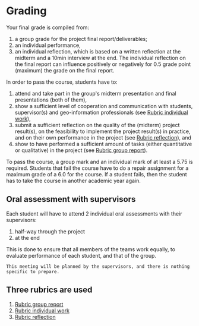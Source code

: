 # Grading

Your final grade is compiled from:

1. a group grade for the project final report/deliverables;
1. an individual performance, 
1. an individual reflection, which is based on a written reflection at the midterm and a 10min interview at the end. The individual reflection on the final report can influence positively or negatively for 0.5 grade point (maximum) the grade on the final report. 

In order to pass the course, students have to:

<!-- TODO -->
1. attend and take part in the group's midterm presentation and final presentations (both of them),
2. show a sufficient level of cooperation and communication with students, supervisor(s) and geo-information professionals (see [Rubric individual work](./work.md)), 
3. submit a sufficient reflection on the quality of the (midterm) project result(s), on the feasibility to implement the project result(s) in practice, and on their own performance in the project (see [Rubric reflection](./reflection.md)), and
4. show to have performed a sufficient amount of tasks (either quantitative or qualitative) in the project (see [Rubric group report](./report.md)).

To pass the course, a group mark and an individual mark of at least a 5.75 is required. Students that fail the course have to do a repair assignment for a maximum grade of a 6.0 for the course.
If a student fails, then the student has to take the course in another academic year again.

## Oral assessment with supervisors

Each student will have to attend 2 individual oral assessments with their supervisors:

  1. half-way through the project
  2. at the end


This is done to ensure that all members of the teams work equally, to evaluate performance of each student, and that of the group.

```admonish info
This meeting will be planned by the supervisors, and there is nothing specific to prepare.
```


## Three rubrics are used

1. [Rubric group report](./report.md)
1. [Rubric individual work](./work.md)
1. [Rubric reflection](./reflection.md)


